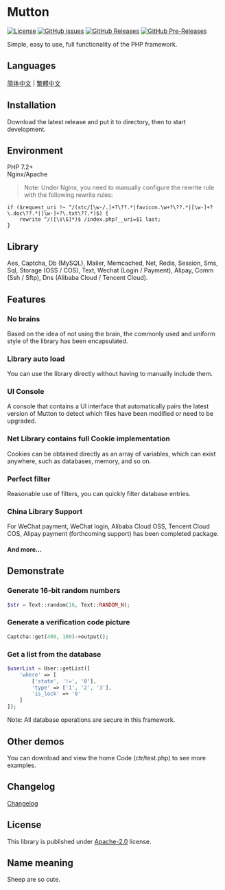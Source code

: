 # Mutton

[![License](https://img.shields.io/github/license/MaiyunNET/Mutton.svg)](https://github.com/MaiyunNET/Mutton/blob/master/LICENSE)
[![GitHub issues](https://img.shields.io/github/issues/MaiyunNET/Mutton.svg)](https://github.com/MaiyunNET/Mutton/issues)
[![GitHub Releases](https://img.shields.io/github/release/MaiyunNET/Mutton.svg)](https://github.com/MaiyunNET/Mutton/releases "Stable Release")
[![GitHub Pre-Releases](https://img.shields.io/github/release/MaiyunNET/Mutton/all.svg)](https://github.com/MaiyunNET/Mutton/releases "Pre-Release")

Simple, easy to use, full functionality of the PHP framework.

## Languages

[简体中文](doc/README.zh-CN.md) | [繁體中文](doc/README.zh-TW.md)

## Installation

Download the latest release and put it to directory, then to start development.

## Environment

PHP 7.2+  
Nginx/Apache

> Note: Under Nginx, you need to manually configure the rewrite rule with the following rewrite rules:

```
if ($request_uri !~ ^/(stc/[\w-/.]+?\??.*|favicon.\w+?\??.*|[\w-]+?\.doc\??.*|[\w-]+?\.txt\??.*)$) {
    rewrite ^/([\s\S]*)$ /index.php?__uri=$1 last;
}
```

## Library

Aes, Captcha, Db (MySQL), Mailer, Memcached, Net, Redis, Session, Sms, Sql, Storage (OSS / COS), Text, Wechat (Login / Payment), Alipay, Comm (Ssh / Sftp), Dns (Alibaba Cloud / Tencent Cloud).

## Features

### No brains

Based on the idea of not using the brain, the commonly used and uniform style of the library has been encapsulated.

### Library auto load

You can use the library directly without having to manually include them.

### UI Console

A console that contains a UI interface that automatically pairs the latest version of Mutton to detect which files have been modified or need to be upgraded.

### Net Library contains full Cookie implementation

Cookies can be obtained directly as an array of variables, which can exist anywhere, such as databases, memory, and so on.

### Perfect filter

Reasonable use of filters, you can quickly filter database entries.

### China Library Support

For WeChat payment, WeChat login, Alibaba Cloud OSS, Tencent Cloud COS, Alipay payment (forthcoming support) has been completed package.

#### And more...

## Demonstrate

### Generate 16-bit random numbers

```php
$str = Text::random(16, Text::RANDOM_N);
```

### Generate a verification code picture

```php
Captcha::get(400, 100)->output();
```

### Get a list from the database

```php
$userList = User::getList([
    'where' => [
        ['state', '!=', '0'],
        'type' => ['1', '2', '3'],
        'is_lock' => '0'
    ]
]);
```

Note: All database operations are secure in this framework.

## Other demos

You can download and view the home Code (ctr/test.php) to see more examples.

## Changelog

[Changelog](doc/CHANGELOG.md)

## License

This library is published under [Apache-2.0](./LICENSE) license.

## Name meaning

Sheep are so cute.